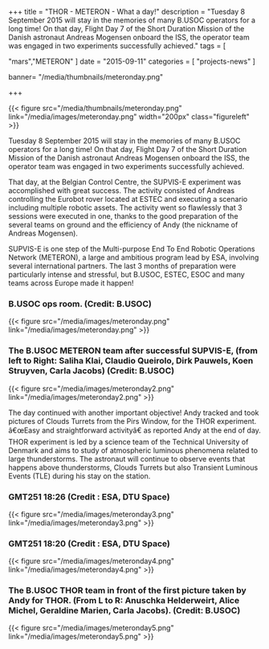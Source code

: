 ﻿+++
title = "THOR - METERON - What a day!"
description = "Tuesday 8 September 2015 will stay in the memories of many B.USOC operators for a long time! On that day, Flight Day 7 of the Short Duration Mission of the Danish astronaut Andreas Mogensen onboard the ISS, the operator team was engaged in two experiments successfully achieved."
tags = [

  "mars","METERON"
]
date = "2015-09-11"
categories = [
   "projects-news"
]

banner= "/media/thumbnails/meteronday.png"


+++

{{< figure src="/media/thumbnails/meteronday.png"  link="/media/images/meteronday.png"  width="200px" class="figureleft" >}}

Tuesday 8 September 2015 will stay in the memories of many B.USOC operators for a long time! On that day, Flight Day 7 of the Short Duration Mission of the Danish astronaut Andreas Mogensen onboard the ISS, the operator team was engaged in two experiments successfully achieved.

That day, at the Belgian Control Centre, the SUPVIS-E experiment was accomplished with great success. The activity consisted of Andreas controlling the Eurobot rover located at ESTEC and executing a scenario including multiple robotic assets. The activity went so flawlessly that 3 sessions were executed in one, thanks to the good preparation of the several teams on ground and the efficiency of Andy (the nickname of Andreas Mogensen).

SUPVIS-E is one step of the Multi-purpose End To End Robotic Operations Network (METERON), a large and ambitious program lead by ESA, involving several international partners. The last 3 months of preparation were particularly intense and stressful, but B.USOC, ESTEC, ESOC and many teams across Europe made it happen!

### B.USOC ops room. (Credit: B.USOC)

{{< figure src="/media/images/meteronday.png"  link="/media/images/meteronday.png"  >}}

### The B.USOC METERON team after successful SUPVIS-E, (from left to Right: Saliha Klai, Claudio Queirolo, Dirk Pauwels, Koen Struyven, Carla Jacobs) (Credit: B.USOC)

{{< figure src="/media/images/meteronday2.png"  link="/media/images/meteronday2.png"  >}}

The day continued with another important objective! Andy tracked and took pictures of Clouds Turrets from the Pirs Window, for the THOR experiment. â€œEasy and straightforward activityâ€ as reported Andy at the end of day. THOR experiment is led by a science team of the Technical University of Denmark and aims to study of atmospheric luminous phenomena related to large thunderstorms. The astronaut will continue to observe events that happens above thunderstorms, Clouds Turrets but also Transient Luminous Events (TLE) during his stay on the station.

### GMT251 18:26 (Credit : ESA, DTU Space)

{{< figure src="/media/images/meteronday3.png"  link="/media/images/meteronday3.png"   >}}

### GMT251 18:20 (Credit : ESA, DTU Space)

{{< figure src="/media/images/meteronday4.png"  link="/media/images/meteronday4.png"  >}}


### The B.USOC THOR team in front of the first picture taken by Andy for THOR. (From L to R: Anuschka Helderweirt, Alice Michel, Geraldine Marien, Carla Jacobs). (Credit: B.USOC)
{{< figure src="/media/images/meteronday5.png" link="/media/images/meteronday5.png"  >}}
